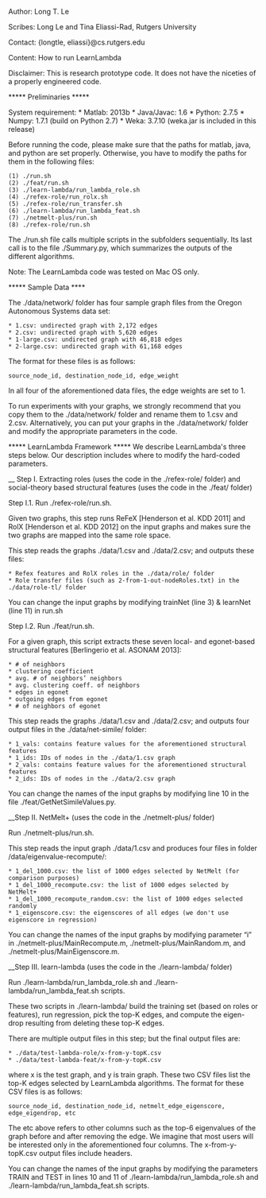 
Author: Long T. Le

Scribes: Long Le and Tina Eliassi-Rad, Rutgers University

Contact: {longtle, eliassi}@cs.rutgers.edu

Content: How to run LearnLambda

Disclaimer:  This is research prototype code.  It does not have the niceties of a properly engineered code.


***** Preliminaries *****

System requirement:
	* Matlab: 2013b 
	* Java/Javac: 1.6
	* Python: 2.7.5
	* Numpy: 1.7.1 (build on Python 2.7)
	* Weka: 3.7.10 (weka.jar is included in this release)

Before running the code, please make sure that the paths for matlab, java, and python are set properly. Otherwise, you have to modify the paths for them in the following files:

	(1) ./run.sh
	(2) ./feat/run.sh                      
	(3) ./learn-lambda/run_lambda_role.sh  
	(4) ./refex-role/run_rolx.sh  
	(5) ./refex-role/run_transfer.sh
	(6) ./learn-lambda/run_lambda_feat.sh  
	(7) ./netmelt-plus/run.sh              
	(8) ./refex-role/run.sh

The ./run.sh file calls multiple scripts in the subfolders sequentially.  Its last call is to the file ./Summary.py, which summarizes the outputs of the different algorithms.  

Note: The LearnLambda code was tested on Mac OS only.

***** Sample Data ****

The ./data/network/ folder has four sample graph files from the Oregon Autonomous Systems data set:

	* 1.csv: undirected graph with 2,172 edges
	* 2.csv: undirected graph with 5,620 edges
	* 1-large.csv: undirected graph with 46,818 edges
	* 2-large.csv: undirected graph with 61,168 edges
	
The format for these files is as follows:

	source_node_id, destination_node_id, edge_weight
	
In all four of the aforementioned data files, the edge weights are set to 1.

To run experiments with your graphs, we strongly recommend that you copy them to the ./data/network/ folder and rename them to 1.csv and 2.csv.  Alternatively, you can put your graphs in the ./data/network/ folder and modify the appropriate parameters in the code.

***** LearnLambda Framework *****
We describe LearnLambda's three steps below.  Our description includes where to modify the hard-coded parameters.

__ Step I. Extracting roles (uses the code in the ./refex-role/ folder) and social-theory based structural features (uses the code in the ./feat/ folder)

Step I.1. Run ./refex-role/run.sh.

Given two graphs, this step runs ReFeX [Henderson et al. KDD 2011] and RolX [Henderson et al. KDD 2012] on the input graphs and makes sure the two graphs are mapped into the same role space.

This step reads the graphs ./data/1.csv and ./data/2.csv; and outputs these files:

	* Refex features and RolX roles in the ./data/role/ folder 
	* Role transfer files (such as 2-from-1-out-nodeRoles.txt) in the ./data/role-tl/ folder

You can change the input graphs by modifying trainNet (line 3) & learnNet (line 11) in run.sh 
 
Step I.2. Run ./feat/run.sh. 

For a given graph, this script extracts these seven local- and egonet-based structural features [Berlingerio et al. ASONAM 2013]:

	* # of neighbors 
	* clustering coefficient
	* avg. # of neighbors’ neighbors
	* avg. clustering coeff. of neighbors
	* edges in egonet
	* outgoing edges from egonet
	* # of neighbors of egonet

This step reads the graphs ./data/1.csv and ./data/2.csv; and outputs four output files in the ./data/net-simile/ folder:

	* 1_vals: contains feature values for the aforementioned structural features
	* 1_ids: IDs of nodes in the ./data/1.csv graph
	* 2_vals: contains feature values for the aforementioned structural features
	* 2_ids: IDs of nodes in the ./data/2.csv graph
	
You can change the names of the input graphs by modifying line 10 in the file ./feat/GetNetSimileValues.py.

__Step II. NetMelt+ (uses the code in the ./netmelt-plus/ folder)

Run ./netmelt-plus/run.sh. 

This step reads the input graph ./data/1.csv and produces four files in folder /data/eigenvalue-recompute/: 

	* 1_del_1000.csv: the list of 1000 edges selected by NetMelt (for comparison purposes)
	* 1_del_1000_recompute.csv: the list of 1000 edges selected by NetMelt+
	* 1_del_1000_recompute_random.csv: the list of 1000 edges selected randomly
	* 1_eigenscore.csv: the eigenscores of all edges (we don't use eigenscore in regression)
	
You can change the names of the input graphs by modifying parameter “i” in ./netmelt-plus/MainRecompute.m, ./netmelt-plus/MainRandom.m, and ./netmelt-plus/MainEigenscore.m.

__Step III. learn-lambda (uses the code in the ./learn-lambda/ folder)

Run ./learn-lambda/run_lambda_role.sh and ./learn-lambda/run_lambda_feat.sh scripts.

These two scripts in ./learn-lambda/ build the training set (based on roles or features), run regression, pick the top-K edges, and compute the eigen-drop resulting from deleting these top-K edges.

There are multiple output files in this step; but the final output files are:

	* ./data/test-lambda-role/x-from-y-topK.csv
	* ./data/test-lambda-feat/x-from-y-topK.csv 
	
where x is the test graph, and y is train graph. These two CSV files list the top-K edges selected by LearnLambda algorithms. The format for these CSV files is as follows: 

	source_node_id, destination_node_id, netmelt_edge_eigenscore, edge_eigendrop, etc
	
The etc above refers to other columns such as the top-6 eigenvalues of the graph before and after removing the edge.  We imagine that most users will be interested only in the aforementioned four columns.  The x-from-y-topK.csv output files include headers.

You can change the names of the input graphs by modifying the parameters TRAIN and TEST in lines 10 and 11 of ./learn-lambda/run_lambda_role.sh and ./learn-lambda/run_lambda_feat.sh scripts.

